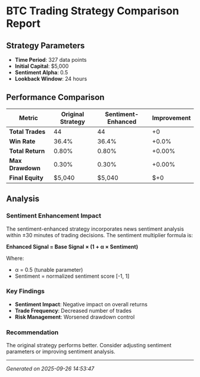 # BTC Trading Strategy Comparison Report

## Strategy Parameters
- **Time Period**: 327 data points
- **Initial Capital**: $5,000
- **Sentiment Alpha**: 0.5
- **Lookback Window**: 24 hours

## Performance Comparison

| Metric | Original Strategy | Sentiment-Enhanced | Improvement |
|--------|------------------|-------------------|-------------|
| **Total Trades** | 44 | 44 | +0 |
| **Win Rate** | 36.4% | 36.4% | +0.0% |
| **Total Return** | 0.80% | 0.80% | +0.00% |
| **Max Drawdown** | 0.30% | 0.30% | +0.00% |
| **Final Equity** | $5,040 | $5,040 | $+0 |

## Analysis

### Sentiment Enhancement Impact
The sentiment-enhanced strategy incorporates news sentiment analysis within ±30 minutes of trading decisions. The sentiment multiplier formula is:

**Enhanced Signal = Base Signal × (1 + α × Sentiment)**

Where:
- α = 0.5 (tunable parameter)
- Sentiment = normalized sentiment score [-1, 1]

### Key Findings
- **Sentiment Impact**: Negative impact on overall returns
- **Trade Frequency**: Decreased number of trades
- **Risk Management**: Worsened drawdown control

### Recommendation
The original strategy performs better. Consider adjusting sentiment parameters or improving sentiment analysis.

---
*Generated on 2025-09-26 14:53:47*
